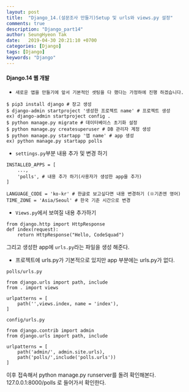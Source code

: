```yaml
---
layout: post
title:  "Django_14.(설문조사 만들기)Setup 및 urls와 views.py 설정"
comments: true
description: "Django_part14"
author: SeungHyeon Tak
date:   2019-04-30 20:21:10 +0700
categories: [Django]
tags: [Django]
keywords: "Django"
---
```

#### Django.14 웹 개발

* `새로운 앱을 만들기에 앞서 기본적인 셋팅을 다 했다는 가정하에 진행 하겠습니다.`

```
$ pip3 install django # 장고 생성
$ django-admin startproject '생성한 프로젝트 name' # 프로젝트 생성
ex) django-admin startproject config .
$ python manage.py migrate # 데이터베이스 초기화 설정
$ python manage.py createsuperuser # DB 관리자 계정 생성
$ python manage.py startapp '앱 name' # app 생성
ex) python manage.py startapp polls
```


* `settings.py`부분  내용 추가 및 변경 하기

```
INSTALLED_APPS = [
	...,
    'polls', # 내용 추가 하기(사용자가 생성한 app을 추가)
]

LANGUAGE_CODE = 'ko-kr' # 한글로 보고싶다면 내용 변경하기 (※기존엔 영어)
TIME_ZONE = 'Asia/Seoul' # 한국 기준 시간으로 변경
```

* `Views.py`에서 보여질 내용 추가하기

```
from django.http import HttpResponse
def index(request):
    return HttpResponse("Hello, CodeSquad")
```

그리고 생성한 app에 `urls.py`라는 파일을 생성 해준다.

* 프로젝트에 urls.py가 기본적으로 있지만 app 부분에는 urls.py가 없다.

`polls/urls.py`

```
from django.urls import path, include
from . import views

urlpatterns = [
    path('',views.index, name = 'index'),
]
```

`config/urls.py`

```
from django.contrib import admin
from django.urls import path, include

urlpatterns = [
    path('admin/', admin.site.urls),
    path('polls/',include('polls.urls'))
]
```

이후 접속해서 python manage.py runserver를 돌려 확인해본다.
127.0.0.1:8000/polls 로 들어가서 확인한다.